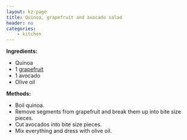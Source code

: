 ```yaml
---
layout: kz-page
title: Quinoa, grapefruit and avocado salad
header: no
categories:
    - kitchen
---
```


**Ingredients:**

* Quinoa
* 1 [grapefruit](https://www.fda.gov/consumers/consumer-updates/grapefruit-juice-and-some-drugs-dont-mix)
* 1 avocado
* Olive oil

**Methods:**

* Boil quinoa.
* Remove segments from grapefruit and break them up into bite size pieces.
* Cut avocados into bite size pieces.
* Mix everything and dress with olive oil.
